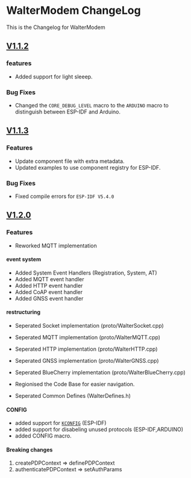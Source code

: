 # WalterModem ChangeLog

This is the Changelog for WalterModem

## [V1.1.2](https://github.com/QuickSpot/walter-esp-idf/releases/tag/v1.1.2)

### features

- Added support for light sleeep.

### Bug Fixes

- Changed the `CORE_DEBUG_LEVEL` macro to the `ARDUINO` macro to distinguish between ESP-IDF and Arduino.

## [V1.1.3](https://github.com/QuickSpot/walter-esp-idf/releases/tag/v1.1.3)

### Features

- Update component file with extra metadata.
- Updated examples to use component registry for ESP-IDF.

### Bug Fixes

- Fixed compile errors for `ESP-IDF V5.4.0`


## [V1.2.0](https://github.com/QuickSpot/walter-esp-idf/releases/tag/v1.1.2)

### Features

- Reworked MQTT implementation

#### event system

- Added System Event Handlers (Registration, System, AT)
- Added MQTT event handler
- Added HTTP event handler
- Added CoAP event handler
- Added GNSS event handler

#### restructuring

- Seperated Socket implementation (proto/WalterSocket.cpp)
- Seperated MQTT implementation (proto/WalterMQTT.cpp)
- Seperated HTTP implementation (proto/WalterHTTP.cpp)
- Seperated GNSS implementation (proto/WalterGNSS.cpp)
- Seperated BlueCherry implementation (proto/WalterBlueCherry.cpp)

- Regionised the Code Base for easier navigation.

- Seperated Common Defines (WalterDefines.h)

#### CONFIG

- added support for [`KCONFIG`](https://docs.espressif.com/projects/esp-idf/en/stable/esp32/api-reference/kconfig.html) (ESP-IDF)
- added support for disabeling unused protocols (ESP-IDF,ARDUINO)
- added CONFIG macro. 

#### Breaking changes

1) createPDPContext => definePDPContext
2) authenticatePDPContext => setAuthParams
